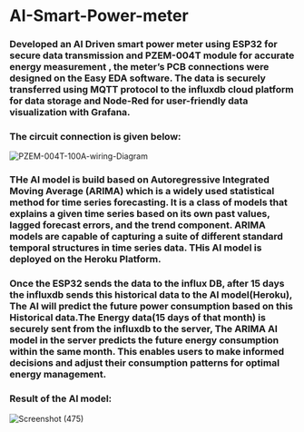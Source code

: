 # AI-Smart-Power-meter

### Developed an AI Driven smart power meter using ESP32 for secure data transmission and PZEM-004T module for accurate energy measurement , the meter’s PCB connections were designed on the Easy EDA software. The data is securely transferred using MQTT protocol to the influxdb cloud platform for data storage and Node-Red for user-friendly data visualization with Grafana. 

### The circuit connection is given below: 
![PZEM-004T-100A-wiring-Diagram](https://github.com/AlexBandlamudi/AI-Smart-Power-meter/assets/111354340/1f35afeb-4215-4619-8e2c-e9a90c2cec63)


### THe AI model is build based on Autoregressive Integrated Moving Average (ARIMA)  which is a widely used statistical method for time series forecasting. It is a class of models that explains a given time series based on its own past values, lagged forecast errors, and the trend component. ARIMA models are capable of capturing a suite of different standard temporal structures in time series data. THis AI model is deployed on the Heroku Platform.

### Once the ESP32 sends the data to the influx DB, after 15 days the influxdb sends this historical data to the AI model(Heroku), The AI will predict the future power consumption based on this Historical data.The Energy data(15 days of that month) is securely sent from the influxdb to the server, The ARIMA AI model in the server predicts the future energy consumption within the same month. This enables users to make informed decisions and adjust their consumption patterns for optimal energy management.

### Result of the AI model: 

![Screenshot (475)](https://github.com/AlexBandlamudi/AI-Smart-Power-meter/assets/111354340/8c3e9f8d-d647-491a-a43d-4931d5f21100)

